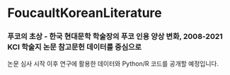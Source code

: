 # FoucaultKoreanLiterature
### 푸코의 초상 - 한국 현대문학 학술장의 푸코 인용 양상 변화, 2008-2021 KCI 학술지 논문 참고문헌 데이터를 중심으로
논문 심사 시작 이후 연구에 활용한 데이터와 Python/R 코드를 공개할 예정입니다.
